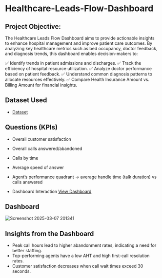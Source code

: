 # Healthcare-Leads-Flow-Dashboard

## Project Objective:
The Healthcare Leads Flow Dashboard aims to provide actionable insights to enhance hospital management and improve patient care outcomes. By analyzing key healthcare metrics such as bed occupancy, doctor feedback, and diagnosis trends, this dashboard enables decision-makers to:

✅ Identify trends in patient admissions and discharges.
✅ Track the efficiency of hospital resource utilization.
✅ Analyze doctor performance based on patient feedback.
✅ Understand common diagnosis patterns to allocate resources effectively.
✅ Compare Health Insurance Amount vs. Billing Amount for financial insights.
## Dataset Used
- <a href="https://github.com/SyntaxSugar06/Data-Analysis-Dashboard/blob/main/01%20Call-Center-Dataset.xlsx">Dataset</a>
## Questions (KPIs)
- Overall customer satisfaction
- Overall calls answered/abandoned
- Calls by time
- Average speed of answer
- Agent’s performance quadrant -> average handle time (talk duration) vs calls answered

- Dashboard Interaction <a href="https://github.com/SyntaxSugar06/Data-Analysis-Dashboard/blob/main/Screenshot%202025-03-07%20201341.png">View Dashboard</a>

## Dashboard

![Screenshot 2025-03-07 201341](https://github.com/user-attachments/assets/cd72cbaa-c31d-4576-ac86-04846b5d246d)

## Insights from the Dashboard
- Peak call hours lead to higher abandonment rates, indicating a need for better staffing.
- Top-performing agents have a low AHT and high first-call resolution rates.
- Customer satisfaction decreases when call wait times exceed 30 seconds.
